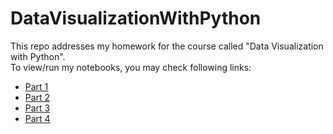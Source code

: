 # DataVisualizationWithPython
This repo addresses my homework for the course called "Data Visualization with Python". <br>
To view/run my notebooks, you may check following links:<br>

* <a href="https://colab.research.google.com/drive/1FCXStiNiIAUcfnDzu5l3D2ckconK-j41?usp=sharing">Part 1</a>
* <a href="https://colab.research.google.com/drive/1dh4cy4h1U7rNtUisjn2hibIO5fW0KqQc?usp=sharing">Part 2</a>
* <a href="https://colab.research.google.com/drive/1Q_BVYPbIB_Arg3uem8NcTF5rFCNHwBeN?usp=sharing">Part 3</a>
* <a href="https://colab.research.google.com/drive/10r6NDps8Kjz1GN6e4pnnTvpf6_Kj6jYz?usp=sharing">Part 4</a>
